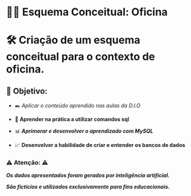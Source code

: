 # :mechanic: Esquema Conceitual: Oficina

# :hammer_and_wrench: Criação de um esquema conceitual para o contexto de oficina.

## :paperclip: **Objetivo:**


- :black_nib: *Aplicar o conteúdo aprendido nas aulas da D.I.O*

- :rocket: **Aprender na prática a utilizar comandos sql**

- :bar_chart: ***Aprimorar e desenvolver o aprendizado com MySQL***

- :chart_with_upwards_trend:  **Desenvolver a habilidade de criar e entender os bancos de dados**


### :warning:  Atenção:  :warning:

***Os dados apresentados foram gerados por inteligência artificial.***

***São fictícios e utilizados exclusivamente para fins educacionais.***
